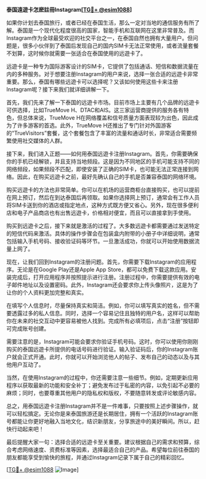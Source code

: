 **泰国遠遊卡怎麽註冊Instagram[[TG💪+ @esim1088](https://t.me/s/esim1088)]**

如果你计划去泰国旅行，或者已经在泰国生活，那么一定对当地的通信服务有所了解。泰国是一个现代化程度很高的国家，智能手机和互联网在这里非常普及。而Instagram作为全球最受欢迎的社交平台之一，在泰国自然也拥有大量用户。但问题是，很多小伙伴到了泰国后发现自己的国内SIM卡无法正常使用，或者流量套餐不划算，这时候你就需要一张适合在泰国使用的远遊卡了。

远遊卡是一种专为国际游客设计的SIM卡，它提供了包括通话、短信和数据流量在内的多种服务。对于想要注册Instagram的用户来说，选择一张合适的远遊卡非常重要。那么，泰国有哪些远遊卡可以选择呢？又该如何使用这些卡来注册Instagram呢？接下来我们就详细讲解一下。

首先，我们先来了解一下泰国的远遊卡市场。目前市场上主要有几个品牌的远遊卡可供选择，比如TrueMove H、DTAC和AIS。这三家运营商提供的服务各有特色，但总体来说，TrueMove H在网络覆盖和信号质量方面表现较为出色，因此成为了许多游客的首选。此外，TrueMove H还推出了专门针对外国游客的“TrueVisitors”套餐，这个套餐包含了丰富的流量和通话时长，非常适合需要频繁使用社交媒体的人群。

接下来，我们进入正题——如何用泰国远遊卡注册Instagram。首先，你需要确保你的手机已经解锁，并且支持当地频段。这是因为不同地区的手机可能支持不同的网络频段，如果频段不匹配，即使安装了正确的SIM卡，也可能无法正常连接到网络。因此，在购买远遊卡之前，最好先确认自己的手机是否兼容泰国的网络环境。

购买远遊卡的方法也非常简单。你可以在机场的运营商柜台直接购买，也可以提前在网上预订，然后在到达泰国后再领取。如果你选择网上预订，通常会有工作人员将SIM卡送到你的酒店或指定地点，这种方式既方便又省心。另外，现在很多便利店和电子产品商店也有出售远遊卡，价格相对便宜，而且可以直接拿到手使用。

购买到远遊卡之后，接下来就是激活的过程了。大多数远遊卡都需要通过发送特定的短信代码来激活。具体的操作步骤会在包装盒内附带的小册子中详细说明，通常包括输入手机号码、接收验证码等环节。一旦激活成功，你就可以开始使用数据流量上网了。

现在，让我们回到Instagram的注册问题。首先，你需要下载Instagram的应用程序。无论是在Google Play还是Apple App Store，都可以免费下载这款应用。安装完成后，打开应用程序并按照提示进行注册。注册过程中，你需要提供有效的电子邮件地址以及设置密码。此外，Instagram还会要求你上传头像照片，这是为了让你的个人资料更加完整和真实。

在填写个人信息时，尽量保持真实和简洁。例如，你可以填写真实的姓名，但不需要透露过多的私人信息。同时，选择一个容易记住且独特的用户名，这样可以帮助你在未来的社交互动中更容易被他人找到。完成所有必填项后，点击“注册”按钮即可完成账号创建。

需要注意的是，Instagram可能会要求你验证手机号码。这时，你可以使用你刚刚购买的泰国远遊卡所提供的电话号码进行验证。输入验证码后，你的Instagram账户就会正式开通。此时，你就可以开始浏览他人的帖子、发布自己的动态以及与其他用户互动了。

当然，在使用Instagram的过程中，你还需要注意一些细节。例如，定期更新应用程序以获取最新的功能和安全补丁；避免发布过于私密的内容，以免引起不必要的麻烦；同时，也要尊重其他用户的隐私权和版权，不要随意转发或评论敏感内容。

总之，用泰国远遊卡注册Instagram并不是一件难事，只要按照上述步骤操作，就可以轻松搞定。无论你是来泰国旅游还是长期居住，拥有一个活跃的Instagram账号都能让你更好地融入当地文化，结识新朋友，分享旅途中的美好瞬间。所以，赶快行动起来吧！

最后提醒大家一句：选择合适的远遊卡至关重要。建议根据自己的需求和预算，综合考虑网络速度、资费标准等因素，选择最适合自己的产品。希望每位前往泰国的朋友都能享受到愉快的旅程，并通过Instagram记录下属于自己的精彩回忆。

[[TG💪+ @esim1088](https://t.me/s/esim1088) ![Image](https://i.postimg.cc/4NQfJmqS/Snipaste-2025-05-13-00-14-12.png)]